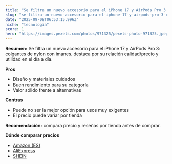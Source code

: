 ```yaml
---
title: "Se filtra un nuevo accesorio para el iPhone 17 y AirPods Pro 3: colgantes de nylon con imanes."
slug: "se-filtra-un-nuevo-accesorio-para-el-iphone-17-y-airpods-pro-3-colgantes-de-nylo"
date: "2025-09-08T06:53:15.996Z"
niche: "tecnologia"
score: 1
hero: "https://images.pexels.com/photos/971325/pexels-photo-971325.jpeg?auto=compress&cs=tinysrgb&fit=crop&h=627&w=1200&auto=compress&cs=tinysrgb&w=1200&h=675&fit=crop"
---
```


**Resumen:** Se filtra un nuevo accesorio para el iPhone 17 y AirPods Pro 3: colgantes de nylon con imanes. destaca por su relación calidad/precio y utilidad en el día a día.

**Pros**
- Diseño y materiales cuidados
- Buen rendimiento para su categoría
- Valor sólido frente a alternativas

**Contras**
- Puede no ser la mejor opción para usos muy exigentes
- El precio puede variar por tienda

**Recomendación:** compara precio y reseñas por tienda antes de comprar.

**Dónde comparar precios**
- [Amazon (ES)](https://www.amazon.es/s?k=Se%20filtra%20un%20nuevo%20accesorio%20para%20el%20iPhone%2017%20y%20AirPods%20Pro%203%3A%20colgantes%20de%20nylon%20con%20imanes.&tag=teknovashop25-21)
- [AliExpress](https://www.aliexpress.com/wholesale?SearchText=Se%20filtra%20un%20nuevo%20accesorio%20para%20el%20iPhone%2017%20y%20AirPods%20Pro%203%3A%20colgantes%20de%20nylon%20con%20imanes.)
- [SHEIN](https://www.shein.com/pdsearch/Se%20filtra%20un%20nuevo%20accesorio%20para%20el%20iPhone%2017%20y%20AirPods%20Pro%203%3A%20colgantes%20de%20nylon%20con%20imanes.)